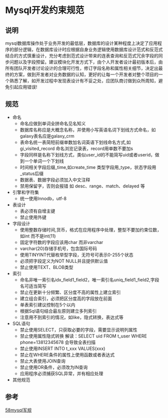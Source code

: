 # Mysql开发约束规范

## 说明
<p>
   mysql数据库操作处于业务开发的最低层，数据库的设计某种程度上决定了应用程序的部分逻辑，在数据库设计时应根据自身业务逻辑使用数据库设计范式和反范式结合的方式慎重设计，充分考虑到范式设计带来的连表查询和反范式冗余字段的同步问题以及字段预留。建议模块化开发方式下，由个人开发者设计最初版本后，由所有团队开发者讨论设计的合理可行性，修订字段名称和属性相关细节，决定出最终的方案，做到开发者对业务数据的认知，更好的让每一个开发者对整个项目的一个熟悉了解，如开发过程中发现表设计有不妥之处，应团队商讨做到众所周知，避免引起应用错误! 
</p>

## 规范
 * 命名
    * 命名应做到单词全拼命名见名知义
    * 数据库名称应是大概念名称，并使用小写英语名词下划线方式命名，如galaxy表名应是galaxy_crm
    * 表命名统一表简短前缀单数加名词英语下划线命名方式,如gi_visited_record 命名浏览记录表，record用单数不要加s
    * 字段同样是名称下划线方式，类似user_id的不能简写uid或者userid，做到一个单词一个下划线
    * 时间相关字段后缀_time,如create_time 类型字段用_type，状态字段用_status后缀
    * 数据表、数据字段必须加入中文注释
    * 禁用保留字，否则会报错 如 desc、range、match、delayed 等
 * 引擎和字符集
    * 统一使用Innodb，utf-8
 * 表设计
    *  表必须有自增主键
    *  禁止使用外键
 * 字段设计
    * 使用整数存储时间,货币，格式在应用程序中处理，整型不要加约束位数，如int 而不是int(11)
    * 固定字符数的字段应该用char 而非varchar
    * varchar(20)存储手机号，包含国际号码
    * 使用TINYINT代替枚举型字段，无符号可表示0-255个状态
    * 必须把字段定义为NOT NULL并且提供默认值
    * 禁止使用TEXT、BLOB类型
 * 索引
    * 命名非唯一索引名idx_field1_field2，唯一索引名uniq_field1_field2,字段名可适当简写
    * 禁止在更新十分频繁、区分度不高的属性上建立索引
    * 建立组合索引，必须把区分度高的字段放在前面
    * 单表索引建议控制在5个以内
    * 根据Sql语句结合最左原则建立多列索引
    * 注意用不到索引的情况，如like，隐式转换，表达式等
 * SQL语句
   * 禁止使用SELECT，只获取必要的字段，需要显示说明列属性
   * 禁止使用属性隐式转换 解读：SELECT uid FROM t_user WHERE phone=13812345678 会导致全表扫描
   * 禁止使用INSERT INTO t_xxx VALUES(xxx)
   * 禁止在WHERE条件的属性上使用函数或者表达式
   * 禁止大表使用JOIN查询
   * 禁止使用OR条件，必须改为IN查询
   * 应用程序必须捕获SQL异常，并有相应处理
 * 其他规范


## 参考
   [58mysql军规](https://www.jianshu.com/p/c2bbc74b2b48)
